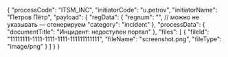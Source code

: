 {
  "processCode": "ITSM_INC",
  "initiatorCode": "u.petrov",
  "initiatorName": "Петров Пётр",
  "payload": {
    "regData": {
      "regnum": "",            // можно не указывать — сгенерируем
      "category": "incident"
    },
    "processData": {
      "documentTitle": "Инцидент: недоступен портал"
    },
    "files": [
      { "fileId": "11111111-1111-1111-1111-111111111111", "fileName": "screenshot.png", "fileType": "image/png" }
    ]
  }
}
